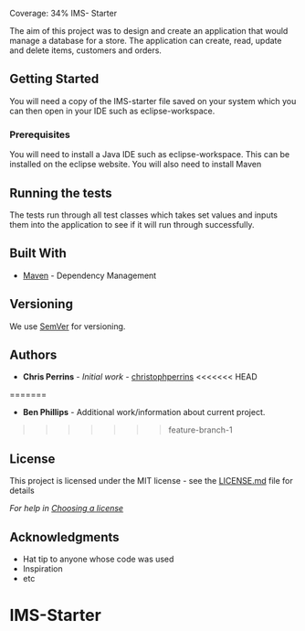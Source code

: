 Coverage: 34%
IMS- Starter

The aim of this project was to design and create an application that would manage a database for a store. The application can create, read, update and delete items, customers and orders.

## Getting Started

You will need a copy of the IMS-starter file saved on your system which you can then open in your IDE such as eclipse-workspace.

### Prerequisites

You will need to install a Java IDE such as eclipse-workspace. This can be installed on the eclipse website.
You will also need to install Maven


## Running the tests

The tests run through all test classes which takes set values and inputs them into the application to see if it will run through successfully.

## Built With

* [Maven](https://maven.apache.org/) - Dependency Management

## Versioning

We use [SemVer](http://semver.org/) for versioning.

## Authors

* **Chris Perrins** - *Initial work* - [christophperrins](https://github.com/christophperrins)
<<<<<<< HEAD

=======
* **Ben Phillips** - Additional work/information about current project.
>>>>>>> feature-branch-1
## License

This project is licensed under the MIT license - see the [LICENSE.md](LICENSE.md) file for details 

*For help in [Choosing a license](https://choosealicense.com/)*

## Acknowledgments

* Hat tip to anyone whose code was used
* Inspiration
* etc
# IMS-Starter
